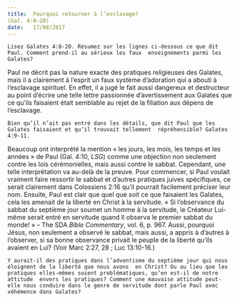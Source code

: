 ```yaml
---
title:  Pourquoi retourner à l’esclavage? 
(Gal. 4:8–20)
date:   17/08/2017
---
```


`Lisez Galates 4:8-20. Résumez sur les lignes ci-dessous ce que dit Paul. Comment prend-il au sérieux les faux  enseignements parmi les Galates?`

Paul ne décrit pas la nature exacte des pratiques religieuses des Galates, mais il a clairement à l’esprit un faux  système d’adoration qui a abouti à l’esclavage spirituel. En effet, il a jugé le fait aussi dangereux et destructeur  au point d’écrire une telle lettre passionnée d’avertissement aux Galates que ce qu’ils faisaient était semblable  au rejet de la filiation aux dépens de l’esclavage. 

`Bien qu’il n’ait pas entré dans les détails, que dit Paul que les Galates faisaient et qu’il trouvait tellement  répréhensible? Galates 4:9-11.`

Beaucoup ont interprété la mention « les jours, les mois, les temps et les années » de Paul (Gal. 4:10, *LSG*) comme une objection non seulement contre les lois cérémonielles, mais aussi contre le sabbat. Cependant, une  telle interprétation va au-delà de la preuve. Pour commencer, si Paul voulait vraiment faire ressortir le sabbat  et d’autres pratiques juives spécifiques, ce serait clairement dans Colossiens 2:16 qu’il pourrait facilement  préciser leur nom. Ensuite, Paul est clair que quel que soit ce que faisaient les Galates, cela les amenait de la  liberté en Christ à la servitude. « Si l’observance du sabbat du septième jour soumet un homme à la servitude,  le Créateur Lui-même serait entré en servitude quand Il observa le premier sabbat du monde! » – The SDA *Bible Commentary*, vol. 6, p. 967. Aussi, pourquoi Jésus, non seulement a observé le sabbat, mais aussi, a appris  à d’autres à l’observer, si sa bonne observance privait le peuple de la liberté qu’ils avaient en Lui? (Voir Marc  2:27, 28 ; Luc 13:10-16.)

`Y aurait-il des pratiques dans l’adventisme du septième jour qui nous éloignent de la liberté que nous avons  en Christ? Ou au lieu que les pratiques elles-mêmes soient problématiques, qu’en est-il de notre attitude  envers les pratiques? Comment une mauvaise attitude peut-elle nous conduire dans le genre de servitude dont parle Paul avec véhémence dans Galates?`